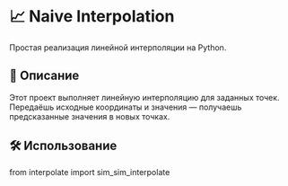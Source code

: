 # 📈 Naive Interpolation

Простая реализация линейной интерполяции на Python.

## 🚀 Описание  
Этот проект выполняет линейную интерполяцию для заданных точек.  
Передаёшь исходные координаты и значения — получаешь предсказанные значения в новых точках.

## 🛠 Использование  
from interpolate import sim_sim_interpolate